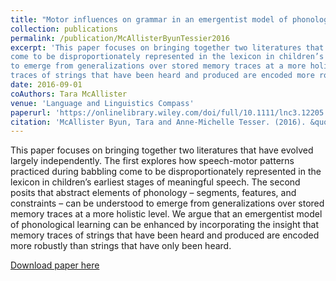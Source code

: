 ```yaml
---
title: "Motor influences on grammar in an emergentist model of phonology"
collection: publications
permalink: /publication/McAllisterByunTessier2016
excerpt: 'This paper focuses on bringing together two literatures that have evolved largely independently. The first explores how speech-motor patterns practiced during babbling
come to be disproportionately represented in the lexicon in children’s earliest stages of meaningful speech. The second posits that abstract elements of phonology – segments, features, and constraints – can be understood
to emerge from generalizations over stored memory traces at a more holistic level. We argue that an emergentist model of phonological learning can be enhanced by incorporating the insight that memory
traces of strings that have been heard and produced are encoded more robustly than strings that have only been heard.'
date: 2016-09-01
coAuthors: Tara McAllister
venue: 'Language and Linguistics Compass'
paperurl: 'https://onlinelibrary.wiley.com/doi/full/10.1111/lnc3.12205'
citation: 'McAllister Byun, Tara and Anne-Michelle Tesser. (2016). &quot;Motor influences on grammar in an emergentist model of phonology&quot; <i>Language and Linguistics Compass</i>. 10(9).'
---
```

<div class="amtText" markdown="1">
This paper focuses on bringing together two literatures that have evolved largely independently. The first explores how speech-motor patterns practiced during babbling
come to be disproportionately represented in the lexicon in children’s earliest stages of meaningful speech. The second posits that abstract elements of phonology – segments, features, and constraints – can be understood
to emerge from generalizations over stored memory traces at a more holistic level. We argue that an emergentist model of phonological learning can be enhanced by incorporating the insight that memory
traces of strings that have been heard and produced are encoded more robustly than strings that have only been heard.

[Download paper here](https://onlinelibrary.wiley.com/doi/full/10.1111/lnc3.12205)
</div>
